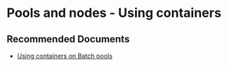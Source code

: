 <properties
    pageTitle="Pools and Nodes / Using containers"
    description="Pools and Nodes / Using containers"
    service="microsoft.batch"
    resource="batchaccounts"
    authors="matthchr"
    ms.author="matthchr"
    displayOrder=""
    articleId="batch-pools-and-nodes-using-containers"
    selfHelpType="generic"
    supportTopicIds="32635093"
    resourceTags=""
    productPesIds="15614"
    cloudEnvironments="public"
/>

# Pools and nodes - Using containers

## **Recommended Documents**
* [Using containers on Batch pools](https://docs.microsoft.com/azure/batch/batch-docker-container-workloads)
